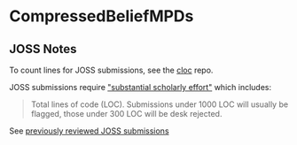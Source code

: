# CompressedBeliefMPDs

## JOSS Notes
To count lines for JOSS submissions, see the [cloc](https://github.com/AlDanial/cloc) repo.

JOSS submissions require ["substantial scholarly effort"](https://joss.readthedocs.io/en/latest/submitting.html) which includes:
> Total lines of code (LOC). Submissions under 1000 LOC will usually be flagged, those under 300 LOC will be desk rejected.

See [previously reviewed JOSS submissions](https://github.com/openjournals/joss-reviews/issues?q=is%3Aissue+label%3Aaccepted+label%3Ajulia)





